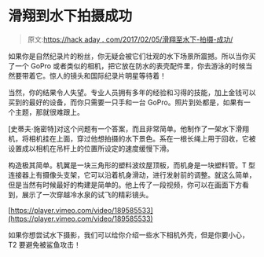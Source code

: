 # 滑翔到水下拍摄成功

> 原文:[https://hack aday . com/2017/02/05/滑翔至水下-拍摄-成功/](https://hackaday.com/2017/02/05/gliding-to-underwater-filming-success/)

如果你是自然纪录片的粉丝，你无疑会被它们壮观的水下场景所震撼。所以当你买了一个 GoPro 或者类似的相机，把它放在防水的表壳配件里，你去游泳的时候当然要带着它。惊人的镜头和国际纪录片明星等待着！

当然，你的结果令人失望。专业人员拥有多年的经验和习得的技能，加上金钱可以买到的最好的设备，而你只需要一只手和一台 GoPro。照片到处都是，如果有一个主题，那就很难跟上。

[史蒂夫·施密特]对这个问题有一个答案，而且非常简单。他制作了一架水下滑翔机，将相机挂在上面，穿过他想拍摄的水下景色。系在一根长绳上用于回收，它被设置成以相机在吊杆上的位置所设定的速度缓慢下滑。

构造极其简单。机翼是一块三角形的塑料波纹屋顶板，而机身是一块塑料管。T 型连接器上有摄像头支架，它可以沿着机身滑动，进行发射前的调整。就这么简单，但是当然有时候最好的构建是简单的。他上传了一段视频，你可以在画面下方看到，展示了一次穿越冷水泉的试飞的精彩镜头。

[https://player.vimeo.com/video/189585533](https://player.vimeo.com/video/189585533)

如果你想尝试水下摄影，我们可以给你介绍一些水下相机外壳，但是你要小心，T2 要避免被鲨鱼攻击！